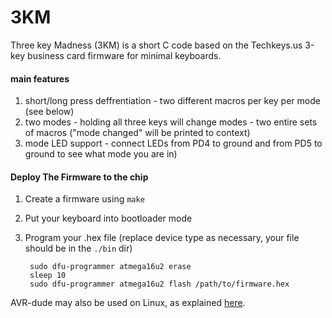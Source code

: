 # 3KM
Three key Madness (3KM) is a short C code based on the Techkeys.us 3-key business card firmware for minimal keyboards.

#### main features 

1. short/long press deffrentiation - two different macros per key per mode (see below)
2. two modes - holding all three keys will change modes -  two entire sets of macros ("mode changed" will be printed to context)
3. mode LED support - connect LEDs from PD4 to ground and from PD5 to ground to see what mode you are in)

#### Deploy The Firmware to the chip

1. Create a firmware using `make`
2. Put your keyboard into bootloader mode
3. Program your .hex file (replace device type as necessary, your file should be in the `./bin` dir)

		sudo dfu-programmer atmega16u2 erase
		sleep 10
		sudo dfu-programmer atmega16u2 flash /path/to/firmware.hex

AVR-dude may also be used on Linux, as explained [here](https://geekhack.org/index.php?topic=51252.msg2066099#msg2066099).
